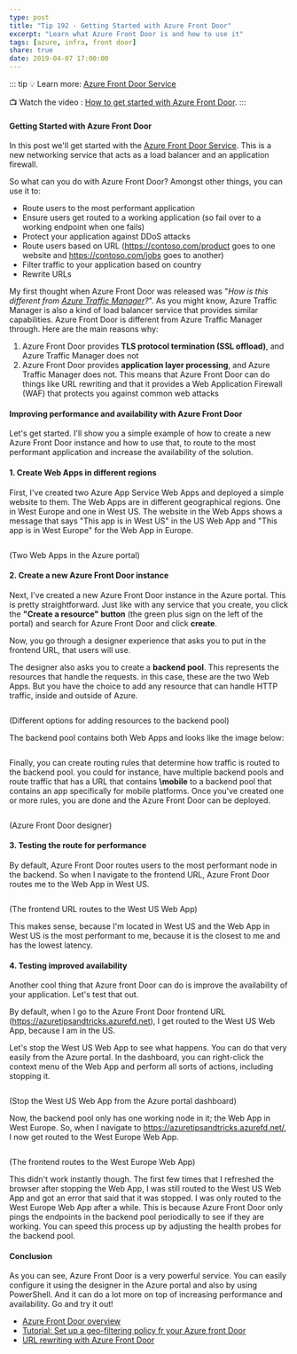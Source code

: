 ```yaml
---
type: post
title: "Tip 192 - Getting Started with Azure Front Door"
excerpt: "Learn what Azure Front Door is and how to use it"
tags: [azure, infra, front door]
share: true
date: 2019-04-07 17:00:00
---
```


::: tip
:bulb: Learn more: [Azure Front Door Service](https://azure.microsoft.com/services/frontdoor?WT.mc_id=docs-azuredevtips-micrum)

:tv: Watch the video : [How to get started with Azure Front Door](https://www.youtube.com/watch?v=YV2nYfWfgAk&list=PLLasX02E8BPCNCK8Thcxu-Y-XcBUbhFWC&index=46?WT.mc_id=youtube-azuredevtips-micrum).
:::
 
#### Getting Started with Azure Front Door 
 
In this post we'll get started with the [Azure Front Door Service](https://azure.microsoft.com/services/frontdoor?WT.mc_id=docs-azuredevtips-micrum). This is a new networking service that acts as a load balancer and an application firewall.  

So what can you do with Azure Front Door? Amongst other things, you can use it to:
 * Route users to the most performant application
 * Ensure users get routed to a working application (so fail over to a working endpoint when one fails)
 * Protect your application against DDoS attacks
 * Route users based on URL (https://contoso.com/product goes to one website and https://contoso.com/jobs goes to another)
 * Filter traffic to your application based on country
 * Rewrite URLs 

My first thought when Azure Front Door was released was "*How is this different from [Azure Traffic Manager](https://docs.microsoft.com/azure/traffic-manager/traffic-manager-overview?WT.mc_id=docs-azuredevtips-micrum)?*". As you might know, Azure Traffic Manager is also a kind of load balancer service that provides similar capabilities. Azure Front Door is different from Azure Traffic Manager through. Here are the main reasons why:

1. Azure Front Door provides **TLS protocol termination (SSL offload)**, and Azure Traffic Manager does not
2. Azure Front Door provides **application layer processing**, and Azure Traffic Manager does not. This means that Azure Front Door can do things like URL rewriting and that it provides a Web Application Firewall (WAF) that protects you against common web attacks
 
#### Improving performance and availability with Azure Front Door

Let's get started. I'll show you a simple example of how to create a new Azure Front Door instance and how to use that, to route to the most performant application and increase the availability of the solution. 

#### 1. Create Web Apps in different regions 

First, I've created two Azure App Service Web Apps and deployed a simple website to them. The Web Apps are in different geographical regions. One in West Europe and one in West US. The website in the Web Apps shows a message that says "This app is in West US" in the US Web App and "This app is in West Europe" for the Web App in Europe.

<img :src="$withBase('/files/WebAppsInDifferentRegions.png')">

(Two Web Apps in the Azure portal)

#### 2. Create a new Azure Front Door instance

Next, I've created a new Azure Front Door instance in the Azure portal. This is pretty straightforward. Just like with any service that you create, you click the **"Create a resource" button** (the green plus sign on the left of the portal) and search for Azure Front Door and click **create**.

Now, you go through a designer experience that asks you to put in the frontend URL, that users will use. 

The designer also asks you to create a **backend pool**. This represents the resources that handle the requests. in this case, these are the two Web Apps. But you have the choice to add any resource that can handle HTTP traffic, inside and outside of Azure.

<img :src="$withBase('/files/CreateAzureFrontDoorBackend.png')">

(Different options for adding resources to the backend pool)

The backend pool contains both Web Apps and looks like the image below:

<img :src="$withBase('/files/BackendPool.png')">

Finally, you can create routing rules that determine how traffic is routed to the backend pool. you could for instance, have multiple backend pools and route traffic that has a URL that contains **\mobile** to a backend pool that contains an app specifically for mobile platforms. Once you've created one or more rules, you are done and the Azure Front Door can be deployed.

<img :src="$withBase('/files/CreateAzureFrontDoor.png')">

(Azure Front Door designer)

#### 3. Testing the route for performance

By default, Azure Front Door routes users to the most performant node in the backend. So when I navigate to the frontend URL, Azure Front Door routes me to the Web App in West US.

<img :src="$withBase('/files/WebAppWestUS.png')">

(The frontend URL routes to the West US Web App)

This makes sense, because I'm located in West US and the Web App in West US is the most performant to me, because it is the closest to me and has the lowest latency. 

#### 4. Testing improved availability

Another cool thing that Azure front Door can do is improve the availability of your application. Let's test that out. 

By default, when I go to the Azure Front Door frontend URL (https://azuretipsandtricks.azurefd.net), I get routed to the West US Web App, because I am in the US.

Let's stop the West US Web App to see what happens. You can do that very easily from the Azure portal. In the dashboard, you can right-click the context menu of the Web App and perform all sorts of actions, including stopping it. 

<img :src="$withBase('/files/StopWebApp.png')">

(Stop the West US Web App from the Azure portal dashboard)

Now, the backend pool only has one working node in it; the Web App in West Europe. So, when I navigate to https://azuretipsandtricks.azurefd.net/, I now get routed to the West Europe Web App. 

<img :src="$withBase('/files/WebAppWestEurope.png')">

(The frontend routes to the West Europe Web App)

This didn't work instantly though. The first few times that I refreshed the browser after stopping the Web App, I was still routed to the West US Web App and got an error that said that it was stopped. I was only routed to the West Europe Web App after a while. This is because Azure Front Door only pings the endpoints in the backend pool periodically to see if they are working. You can speed this process up by adjusting the health probes for the backend pool.  

#### Conclusion

As you can see, Azure Front Door is a very powerful service. You can easily configure it using the designer in the Azure portal and also by using PowerShell. And it can do a lot more on top of increasing performance and availability. Go and try it out!

* [Azure Front Door overview](https://docs.microsoft.com/azure/frontdoor/front-door-overview?WT.mc_id=docs-azuredevtips-micrum)
* [Tutorial: Set up a geo-filtering policy fr your Azure front Door](https://docs.microsoft.com/azure/frontdoor/front-door-tutorial-geo-filtering?WT.mc_id=docs-azuredevtips-micrum)
* [URL rewriting with Azure Front Door](https://docs.microsoft.com/azure/frontdoor/front-door-url-rewrite?WT.mc_id=docs-azuredevtips-micrum)